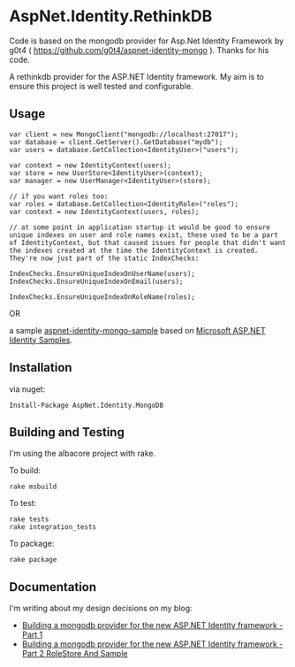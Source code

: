 AspNet.Identity.RethinkDB
=====================

Code is based on the mongodb provider for Asp.Net Identity Framework by g0t4 ( https://github.com/g0t4/aspnet-identity-mongo ). Thanks for his code.

A rethinkdb provider for the ASP.NET Identity framework. My aim is to ensure this project is well tested and configurable.

## Usage

	var client = new MongoClient("mongodb://localhost:27017");
	var database = client.GetServer().GetDatabase("mydb");
	var users = database.GetCollection<IdentityUser>("users");

	var context = new IdentityContext(users);
	var store = new UserStore<IdentityUser>(context);
	var manager = new UserManager<IdentityUser>(store);

	// if you want roles too:
	var roles = database.GetCollection<IdentityRole>("roles");
	var context = new IdentityContext(users, roles);

	// at some point in application startup it would be good to ensure unique indexes on user and role names exist, these used to be a part of IdentityContext, but that caused issues for people that didn't want the indexes created at the time the IdentityContext is created. They're now just part of the static IndexChecks:

	IndexChecks.EnsureUniqueIndexOnUserName(users);
	IndexChecks.EnsureUniqueIndexOnEmail(users);

	IndexChecks.EnsureUniqueIndexOnRoleName(roles);

OR

a sample [aspnet-identity-mongo-sample](https://github.com/g0t4/aspnet-identity-mongo-sample) based on [Microsoft ASP.NET Identity Samples](http://www.nuget.org/packages/Microsoft.AspNet.Identity.Samples).

## Installation

via nuget:

	Install-Package AspNet.Identity.MongoDB

## Building and Testing

I'm using the albacore project with rake.

To build:

	rake msbuild

To test:

	rake tests
	rake integration_tests

To package:

	rake package

## Documentation

I'm writing about my design decisions on my blog:

- [Building a mongodb provider for the new ASP.NET Identity framework - Part 1](http://devblog.wesmcclure.com/posts/building-a-mongodb-provider-for-the-new-asp.net-identity-framework-part-1)
- [Building a mongodb provider for the new ASP.NET Identity framework - Part 2 RoleStore And Sample](http://devblog.wesmcclure.com/posts/building-a-mongodb-provider-for-the-new-asp.net-identity-framework-part-2-rolestore-and-sample)
